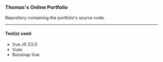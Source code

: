 ### Thomas's Online Portfolio
Repository containing the portfolio's source code.

***

#### **Tool(s) used**:

- Vue JS (CLI)
- Vuex
- Boostrap Vue
